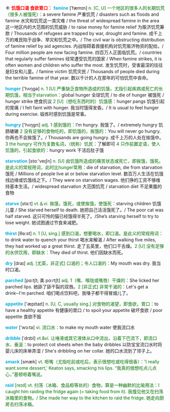 ☀ <font color="red">**饥饿口渴 食欲胃口：**</font>
<font color="sky blue">**famine**</font> [ˈfæmɪn]
<font color="rgb(227, 108, 9)">n. [C, U] 一个地区的很多人的长期饥荒（很多人被饿死）：</font>a severe famine 严重饥荒 / disasters such as floods and famine 水灾和饥荒这一类灾难 / the threat of widespread famine in the area 这一地区内的大范围的饥荒威胁 / to raise money for famine relief 为赈济饥荒筹款 / Thousands of refugees are trapped by war, drought and famine. 成千上万的难民陷于战争、旱灾和饥荒之中。/ The civil war is obstructing distribution of famine relief by aid agencies. 内战阻碍着救援机构对饥荒赈济物资的配给。/ Four million people are now facing famine. 四百万人正面临饥荒。/ countries that regularly suffer famines 经常遭受饥荒的国家 / When famine strikes, it is often women and children who suffer the most. 发生饥荒时，受害最深的往往是妇女和儿童。/ famine victim 饥荒灾民 / Thousands of people died during the terrible famine of that year. 数以千计的人在那年的可怕饥荒中丧命。

<font color="sky blue">**hunger**</font> ['hʌŋɡə] 
<font color="rgb(227, 108, 9)">n. 1 [U] 严重缺乏食物所造成的饥饿，尤指引起疾病或死亡的长期饥饿，相当于starvation：</font>global hunger 全球饥荒 / to die of hunger 被饿死 / hunger strike 绝食抗议 <font color="rgb(227, 108, 9)">2 [U]（想吃东西时的）饥饿感：</font>hunger pangs 饥饿引起的胃痛 / I felt faint with hunger. 我当时饿得发昏。/ It is usual to feel hunger during exercise. 锻炼时感到饥饿是常事。

<font color="sky blue">**hungry**</font> ['hʌŋɡrɪ] 
<font color="rgb(227, 108, 9)">adj. 1 感到饿的：</font>I’m hungry. 我饿了。/ extremely hungry 饥肠辘辘 <font color="rgb(227, 108, 9)">2 没有足够的食物吃的，即饥饿的，挨饿的：</font>You will never go hungry. 你再也不会挨饿了。/ Thousands are going hungry. 成千上万的人处在挨饿中。<font color="rgb(227, 108, 9)">3 the hungry 可作为复数名词，（统称）饥民：</font>了解即可 <font color="rgb(227, 108, 9)">4 只作前置定语，使人饥饿的，引起食欲的：</font>hungry work 干活后肚子饿

<font color="sky blue">**starvation**</font> [stɑː'veɪʃn] 
<font color="rgb(227, 108, 9)">n. [U] 由饥饿所造成的痛苦状态或死亡，即挨饿，饿死。是此义的常规用词，此时比hunger常用：</font>die of starvation, die from starvation 饿死 / Millions of people live at or below starvation level. 数百万人生活在饥饿线边缘或饥饿线之下。/ They were on starvation wages. 他们挣的工资不够维持基本生活。/ widespread starvation 大范围饥荒 / starvation diet 不足果腹的食物

<font color="sky blue">**starve**</font> [stɑːt] 
<font color="rgb(227, 108, 9)">vt.＆vi. 挨饿，饿死，或使挨饿，使饿死：</font>starving children 饥饿儿童 / She starved herself to death. 她把自己活活饿死了。/ The poor cat was half starved. 这只可怜的猫已经饿得半死了。/She’s starving herself to try to lose weight. 她试图通过节食来减肥。

<font color="sky blue">**thirst**</font> [θə:st] 
<font color="rgb(227, 108, 9)">n. 1 [U, sing.] 感到口渴，想要喝水，即口渴。是此义的常规用词：</font>to drink water to quench your thirst 喝水来解渴 / After walking five miles, they had worked up a great thirst. 走了五英里，他们口干舌燥。<font color="rgb(227, 108, 9)">2 [U] 没有足够的水供饮用，即缺水：</font>They died of thirst. 他们因缺水而死。

<font color="sky blue">**dry**</font> [draɪ] 
<font color="rgb(227, 108, 9)">adj. [尤英，非正式] 口渴的；令人口渴的：</font>My mouth was dry. 我当时口渴。
           
<font color="sky blue">**parched**</font> [pɑ:tʃt; 美 pɑ:rtʃt]
<font color="rgb(227, 108, 9)">adj. 1（嘴、喉咙或嘴唇）干燥的：</font>She licked her parched lips. 她舔了舔干裂的双唇。<font color="rgb(227, 108, 9)">2 [非正式] 非常干渴的：</font>Let's get a drink─I'm parched. 咱们喝点饮料吧，我嗓子都干得冒烟儿了。

<font color="sky blue">**appetite**</font> ['æpɪtaɪt] 
<font color="rgb(227, 108, 9)">n. [U, C, usually sing.] 对食物的渴望，即食欲，胃口：</font>to have a healthy appetite 有健康的胃口 / to spoil your appetite 破坏食欲 / poor appetite 食欲不振

<font color="sky blue">**water**</font> ['wɔ:tə] 
<font color="rgb(227, 108, 9)">vi. 流口水：</font>to make my mouth water 使我流口水
           
<font color="sky blue">**dribble**</font> [ˈdrɪbl]
<font color="rgb(227, 108, 9)">vt.&vi. 让唾液或其它液体从口中流出，沿着下巴流下，即流口水、垂涎：</font>to protect cot sheets when the baby dribbles 以防宝宝流口水时将婴儿床的床单弄湿 / She's dribbling on her collar. 她的口水流到了领子上。
                      
<font color="sky blue">**smack**</font> [smæk]
<font color="rgb(227, 108, 9)">vt. 咂嘴（尤指吃前或吃后，表示很想吃或吃得很香）：'I really want some dessert,' Keaton says, smacking his lips. “我真的很想吃点儿点心，”基顿咂着嘴说。

<font color="sky blue">**raid**</font> [reɪd]
<font color="rgb(227, 108, 9)">vt. 扫荡（冰箱、食品柜等处的）食物，算是一种幽默的比喻用法：</font>I caught him raiding the fridge again (= taking food from it). 我撞见他又在扫荡冰箱里的食物。/ She made her way to the kitchen to raid the fridge. 她走向厨房去扫荡冰箱。

